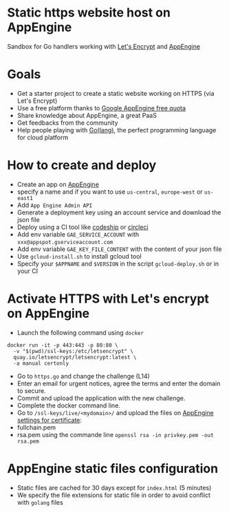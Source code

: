 # Static https website host on AppEngine
Sandbox for Go handlers working with [Let's Encrypt](https://letsencrypt.org/) and [AppEngine](https://cloud.google.com/appengine)

# Goals
- Get a starter project to create a static website working on HTTPS (via Let's Encrypt)
- Use a free platform thanks to [Google AppEngine free quota](https://cloud.google.com/appengine/docs/quotas)
- Share knowledge about AppEngine, a great PaaS
- Get feedbacks from the community
- Help people playing with [Go(lang)](https://golang.org), the perfect programming language for cloud platform

# How to create and deploy
- Create an app on [AppEngine](https://console.cloud.google.com/)
 - specify a name and if you want to use `us-central`, `europe-west` or `us-east1`
- Add `App Engine Admin API`
- Generate a deployment key using an account service and download the json file
- Deploy using a CI tool like [codeship](https://codeship.com/) or [circleci](https://circleci.com)
 - Add env variable `GAE_SERVICE_ACCOUNT` with `xxx@appspot.gserviceaccount.com`
 - Add env variable `GAE_KEY_FILE_CONTENT` with the content of your json file
- Use `gcloud-install.sh` to install gcloud tool
- Specify your `$APPNAME` and `$VERSION` in the script `gcloud-deploy.sh` or in your CI

# Activate HTTPS with Let's encrypt on AppEngine
- Launch the following command using `docker`
```
docker run -it -p 443:443 -p 80:80 \
  -v "$(pwd)/ssl-keys:/etc/letsencrypt" \
  quay.io/letsencrypt/letsencrypt:latest \
  -a manual certonly
```
- Go to `https.go` and change the challenge (L14)
- Enter an email for urgent notices, agree the terms and enter the domain to secure.
- Commit and upload the application with the new challenge.
- Complete the docker command line.
- Go to `/ssl-keys/live/<mydomain>/` and upload the files on [AppEngine settings for certificate](https://console.cloud.google.com/appengine/settings/certificates):
 - fullchain.pem
 - rsa.pem using the commande line `openssl rsa -in privkey.pem -out rsa.pem`

# AppEngine static files configuration
- Static files are cached for 30 days except for `index.html` (5 minutes)
- We specify the file extensions for static file in order to avoid conflict with `golang` files
